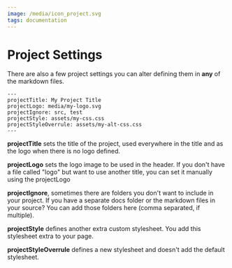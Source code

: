```yaml
---
image: /media/icon_project.svg
tags: documentation
---
```


# Project Settings

There are also a few project settings you can alter defining them in **any** of the markdown files.

```
---
projectTitle: My Project Title
projectLogo: media/my-logo.svg
projectIgnore: src, test
projectStyle: assets/my-css.css
projectStyleOverrule: assets/my-alt-css.css
---
```

**projectTitle** sets the title of the project, used everywhere in the title and as the logo when there is no logo defined.

**projectLogo** sets the logo image to be used in the header. If you don't have a file called "logo" but want to use another title, you can set it manually using the projectLogo

**projectIgnore**, sometimes there are folders you don't want to include in your project. If you have a separate docs folder or the markdown files in your source? You can add those folders here (comma separated, if multiple).

**projectStyle** defines another extra custom stylesheet. You add this stylesheet extra to your page.

**projectStyleOverrule** defines a new stylesheet and doesn't add the default stylesheet.
